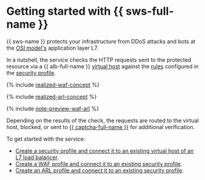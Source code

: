 # Getting started with {{ sws-full-name }}

{{ sws-name }} protects your infrastructure from DDoS attacks and bots at the [OSI model's](https://en.wikipedia.org/wiki/OSI_model) application layer L7.

In a nutshell, the service checks the HTTP requests sent to the protected resource via a {{ alb-full-name }} [virtual host](../../application-load-balancer/concepts/http-router.md#virtual-host) against the [rules](../concepts/rules.md) configured in the [security profile](../concepts/profiles.md).

{% include [realized-waf-concept](../../_includes/smartwebsecurity/realized-waf-concept.md) %}

{% include [realized-arl-concept](../../_includes/smartwebsecurity/realized-arl-concept.md) %}

{% include [note-preview-waf-arl](../../_includes/smartwebsecurity/note-preview-waf-arl.md) %}

Depending on the results of the check, the requests are routed to the virtual host, blocked, or sent to [{{ captcha-full-name }}](../../smartcaptcha/) for additional verification.

To get started with the service:
* [Create a security profile and connect it to an existing virtual host of an L7 load balancer](../quickstart.md).
* [Create a WAF profile and connect it to an existing security profile](quickstart-waf.md).
* [Create an ARL profile and connect it to an existing security profile](quickstart-arl.md).
